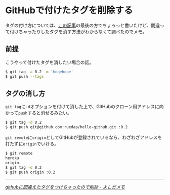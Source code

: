 # GitHubで付けたタグを削除する

タグの付け方については、[この記事](/2011/01/31/ruby-heroku-sinatra-twitter-tweet)の最後の方でちょろっと書いたけど、間違って付けちゃったりしたタグを消す方法がわからなくて調べたのでメモ。

<!-- READMORE -->


## 前提

こうやって付けたタグを消したい場合の話。

~~~ sh
$ git tag -a 0.2 -m 'hogehoge'
$ git push --tags
~~~


## タグの消し方

`git tag`に`-d`オプションを付けて消した上で、GitHubのクローン用アドレスに向かって`push`すると消せるみたい。

~~~ sh
$ git tag -d 0.2
$ git push git@github.com:ruedap/hello-github.git :0.2
~~~

`git remote`に`origin`としてGitHubが登録されているなら、わざわざアドレスを打たずに`origin`でいける。

~~~ sh
$ git remote
heroku
origin
$ git tag -d 0.2
$ git push origin :0.2
~~~

* * *

<cite>[githubに間違えたタグをつけちゃったので削除 - よしだメモ](http://d.hatena.ne.jp/rudeboyjet/20091001/p1)</cite>
